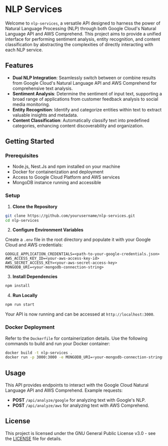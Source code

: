 # NLP Services

Welcome to `nlp-services`, a versatile API designed to harness the power of Natural Language Processing (NLP) through both Google Cloud's Natural Language API and AWS Comprehend. This project aims to provide a unified interface for performing sentiment analysis, entity recognition, and content classification by abstracting the complexities of directly interacting with each NLP service.

## Features

- **Dual NLP Integration**: Seamlessly switch between or combine results from Google Cloud's Natural Language API and AWS Comprehend for comprehensive text analysis.
- **Sentiment Analysis**: Determine the sentiment of input text, supporting a broad range of applications from customer feedback analysis to social media monitoring.
- **Entity Recognition**: Identify and categorize entities within text to extract valuable insights and metadata.
- **Content Classification**: Automatically classify text into predefined categories, enhancing content discoverability and organization.

## Getting Started

### Prerequisites

- Node.js, Nest.Js and npm installed on your machine
- Docker for containerization and deployment
- Access to Google Cloud Platform and AWS services
- MongoDB instance running and accessible

### Setup

1. **Clone the Repository**

```bash
git clone https://github.com/yourusername/nlp-services.git
cd nlp-services
```

2. **Configure Environment Variables**

Create a `.env` file in the root directory and populate it with your Google Cloud and AWS credentials:

```
GOOGLE_APPLICATION_CREDENTIALS=<path-to-your-google-credentials.json>
AWS_ACCESS_KEY_ID=<your-aws-access-key-id>
AWS_SECRET_ACCESS_KEY=<your-aws-secret-access-key>
MONGODB_URI=<your-mongodb-connection-string>
```

3. **Install Dependencies**

```bash
npm install
```

4. **Run Locally**

```bash
npm run start
```

Your API is now running and can be accessed at `http://localhost:3000`.

### Docker Deployment

Refer to the `Dockerfile` for containerization details. Use the following commands to build and run your Docker container:

```bash
docker build -t nlp-services .
docker run -p 3000:3000 -e MONGODB_URI=<your-mongodb-connection-string> nlp-services
```

## Usage

This API provides endpoints to interact with the Google Cloud Natural Language API and AWS Comprehend. Example requests:

- **POST** `/api/analyze/google` for analyzing text with Google's NLP.
- **POST** `/api/analyze/aws` for analyzing text with AWS Comprehend.

## License

This project is licensed under the GNU General Public License v3.0 - see the [LICENSE](LICENSE) file for details.
